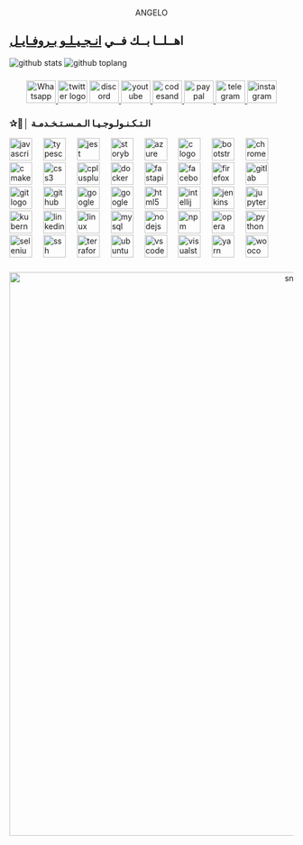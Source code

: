 <br clear="both">

<p align="center">ANGELO</p>

## اهــلــا بــك فــي [انـجـيـلـو بـروفـايـل ](https://www.instagram.com/fyodor_q/)


![github stats](https://github-readme-stats.vercel.app/api?username=Darkshadow201293&show_icons=true&theme=chartreuse-dark)
![github toplang](https://github-readme-stats.vercel.app/api/top-langs/?username=Darkshadow201293&layout=compact&theme=chartreuse-dark)

###

<div align="center">
  <a href="https://chat.whatsapp.com/FtV15Oqs0X16y0AeR2tl0P" target="_blank">
    <img src="https://raw.githubusercontent.com/maurodesouza/profile-readme-generator/master/src/assets/icons/social/whatsapp/default.svg" width="52" height="40" alt="Whatsapp logo"  />
  </a>
  <img src="https://raw.githubusercontent.com/maurodesouza/profile-readme-generator/master/src/assets/icons/social/twitter/default.svg" width="52" height="40" alt="twitter logo"  />
  <a href="https://discord.com" target="_blank">
    <img src="https://raw.githubusercontent.com/maurodesouza/profile-readme-generator/master/src/assets/icons/social/discord/default.svg" width="52" height="40" alt="discord logo"  />
  </a>
  <a href="https://www.youtube.com/channel/UC_leKwKpyoCICC4ow9B8esA" target="_blank">
    <img src="https://raw.githubusercontent.com/maurodesouza/profile-readme-generator/master/src/assets/icons/social/youtube/default.svg" width="52" height="40" alt="youtube logo"  />
  </a>
  <a href="https://codesandbox.io/u/shadow0192" target="_blank">
    <img src="https://raw.githubusercontent.com/maurodesouza/profile-readme-generator/master/src/assets/icons/social/codesandbox/default.svg" width="52" height="40" alt="codesandbox logo"  />
  </a>
  <a href="https://paypal.me" target="_blank">
    <img src="https://raw.githubusercontent.com/maurodesouza/profile-readme-generator/master/src/assets/icons/social/paypal/default.svg" width="52" height="40" alt="paypal logo"  />
  </a>
  <a href="https://t.me/A_0_M_1" target="_blank">
    <img src="https://raw.githubusercontent.com/maurodesouza/profile-readme-generator/master/src/assets/icons/social/telegram/default.svg" width="52" height="40" alt="telegram logo"  />
  </a>
  <a href="https://www.instagram.com/a_m_e_0_1" target="_blank">
    <img src="https://raw.githubusercontent.com/maurodesouza/profile-readme-generator/master/src/assets/icons/social/instagram/default.svg" width="52" height="40" alt="instagram logo"  />
  </a>
</div>


### ✰🧁│ الـتـكـنـولـوجـيـا الـمـسـتـخـدمـة


<div align="left">
  <img src="https://cdn.jsdelivr.net/gh/devicons/devicon/icons/javascript/javascript-original.svg" height="40" alt="javascript logo"  />
  <img width="12" />
  <img src="https://cdn.jsdelivr.net/gh/devicons/devicon/icons/typescript/typescript-original.svg" height="40" alt="typescript logo"  />
  <img width="12" />
  <img src="https://cdn.jsdelivr.net/gh/devicons/devicon/icons/jest/jest-plain.svg" height="40" alt="jest logo"  />
  <img width="12" />
  <img src="https://cdn.jsdelivr.net/gh/devicons/devicon/icons/storybook/storybook-original.svg" height="40" alt="storybook logo"  />
  <img width="12" />
  <img src="https://cdn.jsdelivr.net/gh/devicons/devicon/icons/azure/azure-original.svg" height="40" alt="azure logo"  />
  <img width="12" />
  <img src="https://cdn.jsdelivr.net/gh/devicons/devicon/icons/c/c-original.svg" height="40" alt="c logo"  />
  <img width="12" />
  <img src="https://cdn.jsdelivr.net/gh/devicons/devicon/icons/bootstrap/bootstrap-original.svg" height="40" alt="bootstrap logo"  />
  <img width="12" />
  <img src="https://cdn.jsdelivr.net/gh/devicons/devicon/icons/chrome/chrome-original.svg" height="40" alt="chrome logo"  />
  <img width="12" />
  <img src="https://cdn.jsdelivr.net/gh/devicons/devicon/icons/cmake/cmake-original.svg" height="40" alt="cmake logo"  />
  <img width="12" />
  <img src="https://cdn.jsdelivr.net/gh/devicons/devicon/icons/css3/css3-original.svg" height="40" alt="css3 logo"  />
  <img width="12" />
  <img src="https://cdn.jsdelivr.net/gh/devicons/devicon/icons/cplusplus/cplusplus-original.svg" height="40" alt="cplusplus logo"  />
  <img width="12" />
  <img src="https://cdn.jsdelivr.net/gh/devicons/devicon/icons/docker/docker-original.svg" height="40" alt="docker logo"  />
  <img width="12" />
  <img src="https://cdn.jsdelivr.net/gh/devicons/devicon/icons/fastapi/fastapi-original.svg" height="40" alt="fastapi logo"  />
  <img width="12" />
  <img src="https://cdn.jsdelivr.net/gh/devicons/devicon/icons/facebook/facebook-original.svg" height="40" alt="facebook logo"  />
  <img width="12" />
  <img src="https://cdn.jsdelivr.net/gh/devicons/devicon/icons/firefox/firefox-original.svg" height="40" alt="firefox logo"  />
  <img width="12" />
  <img src="https://cdn.jsdelivr.net/gh/devicons/devicon/icons/gitlab/gitlab-original.svg" height="40" alt="gitlab logo"  />
  <img width="12" />
  <img src="https://cdn.jsdelivr.net/gh/devicons/devicon/icons/git/git-original.svg" height="40" alt="git logo"  />
  <img width="12" />
  <img src="https://cdn.jsdelivr.net/gh/devicons/devicon/icons/github/github-original.svg" height="40" alt="github logo"  />
  <img width="12" />
  <img src="https://cdn.jsdelivr.net/gh/devicons/devicon/icons/google/google-original.svg" height="40" alt="google logo"  />
  <img width="12" />
  <img src="https://cdn.jsdelivr.net/gh/devicons/devicon/icons/googlecloud/googlecloud-original.svg" height="40" alt="googlecloud logo"  />
  <img width="12" />
  <img src="https://cdn.jsdelivr.net/gh/devicons/devicon/icons/html5/html5-original.svg" height="40" alt="html5 logo"  />
  <img width="12" />
  <img src="https://cdn.jsdelivr.net/gh/devicons/devicon/icons/intellij/intellij-original.svg" height="40" alt="intellij logo"  />
  <img width="12" />
  <img src="https://cdn.jsdelivr.net/gh/devicons/devicon/icons/jenkins/jenkins-line.svg" height="40" alt="jenkins logo"  />
  <img width="12" />
  <img src="https://cdn.jsdelivr.net/gh/devicons/devicon/icons/jupyter/jupyter-original.svg" height="40" alt="jupyter logo"  />
  <img width="12" />
  <img src="https://cdn.jsdelivr.net/gh/devicons/devicon/icons/kubernetes/kubernetes-plain.svg" height="40" alt="kubernetes logo"  />
  <img width="12" />
  <img src="https://cdn.jsdelivr.net/gh/devicons/devicon/icons/linkedin/linkedin-original.svg" height="40" alt="linkedin logo"  />
  <img width="12" />
  <img src="https://cdn.jsdelivr.net/gh/devicons/devicon/icons/linux/linux-original.svg" height="40" alt="linux logo"  />
  <img width="12" />
  <img src="https://cdn.jsdelivr.net/gh/devicons/devicon/icons/mysql/mysql-original.svg" height="40" alt="mysql logo"  />
  <img width="12" />
  <img src="https://cdn.jsdelivr.net/gh/devicons/devicon/icons/nodejs/nodejs-original.svg" height="40" alt="nodejs logo"  />
  <img width="12" />
  <img src="https://cdn.jsdelivr.net/gh/devicons/devicon/icons/npm/npm-original-wordmark.svg" height="40" alt="npm logo"  />
  <img width="12" />
  <img src="https://cdn.jsdelivr.net/gh/devicons/devicon/icons/opera/opera-original.svg" height="40" alt="opera logo"  />
  <img width="12" />
  <img src="https://cdn.jsdelivr.net/gh/devicons/devicon/icons/python/python-original.svg" height="40" alt="python logo"  />
  <img width="12" />
  <img src="https://cdn.jsdelivr.net/gh/devicons/devicon/icons/selenium/selenium-original.svg" height="40" alt="selenium logo"  />
  <img width="12" />
  <img src="https://cdn.jsdelivr.net/gh/devicons/devicon/icons/ssh/ssh-original.svg" height="40" alt="ssh logo"  />
  <img width="12" />
  <img src="https://cdn.jsdelivr.net/gh/devicons/devicon/icons/terraform/terraform-original.svg" height="40" alt="terraform logo"  />
  <img width="12" />
  <img src="https://cdn.jsdelivr.net/gh/devicons/devicon/icons/ubuntu/ubuntu-plain.svg" height="40" alt="ubuntu logo"  />
  <img width="12" />
  <img src="https://cdn.jsdelivr.net/gh/devicons/devicon/icons/vscode/vscode-original.svg" height="40" alt="vscode logo"  />
  <img width="12" />
  <img src="https://cdn.jsdelivr.net/gh/devicons/devicon/icons/visualstudio/visualstudio-plain.svg" height="40" alt="visualstudio logo"  />
  <img width="12" />
  <img src="https://cdn.jsdelivr.net/gh/devicons/devicon/icons/yarn/yarn-original.svg" height="40" alt="yarn logo"  />
  <img width="12" />
  <img src="https://cdn.jsdelivr.net/gh/devicons/devicon/icons/woocommerce/woocommerce-original.svg" height="40" alt="woocommerce logo"  />
</div>

###

<p align="center">
 <img width="1000" src="shadow/github-snake.svg" alt="snake"/>
</p>
